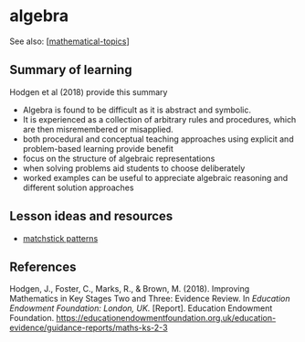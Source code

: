 # algebra

See also: [[mathematical-topics]]

## Summary of learning

Hodgen et al (2018) provide this summary

- Algebra is found to be difficult as it is abstract and symbolic.
- It is experienced as a collection of arbitrary rules and procedures, which are then misremembered or misapplied.
- both procedural and conceptual teaching approaches using explicit and problem-based learning provide benefit
- focus on the structure of algebraic representations
- when solving problems aid students to choose deliberately
- worked examples can be useful to appreciate algebraic reasoning and different solution approaches

## Lesson ideas and resources

- [matchstick patterns](https://nzmaths.co.nz/resource/matchstick-patterns)


## References

Hodgen, J., Foster, C., Marks, R., & Brown, M. (2018). Improving Mathematics in Key Stages Two and Three: Evidence Review. In *Education Endowment Foundation: London, UK.* \[Report\]. Education Endowment Foundation. <https://educationendowmentfoundation.org.uk/education-evidence/guidance-reports/maths-ks-2-3>


[//begin]: # "Autogenerated link references for markdown compatibility"
[mathematical-topics]: mathematical-topics "Mathematical Topics"
[//end]: # "Autogenerated link references"